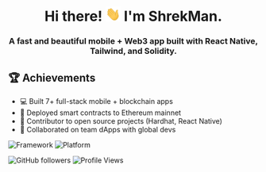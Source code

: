 <h1 align="center">
  Hi there! <img src="https://raw.githubusercontent.com/ABSphreak/ABSphreak/master/gifs/Hi.gif" width="30px"> I'm ShrekMan.
</h1>

<h3 align="center">
  A fast and beautiful mobile + Web3 app built with React Native, Tailwind, and Solidity.
</h3>



## 🏆 Achievements
- 💻 Built 7+ full-stack mobile + blockchain apps
- 🔐 Deployed smart contracts to Ethereum mainnet
- 🧠 Contributor to open source projects (Hardhat, React Native)
- 👥 Collaborated on team dApps with global devs


![Framework](https://img.shields.io/badge/Built%20With-React%20Native-blue)
![Platform](https://img.shields.io/badge/Platform-Android%20%7C%20iOS-green)

![GitHub followers](https://img.shields.io/github/followers/shrek0430?style=social)
![Profile Views](https://komarev.com/ghpvc/?username=shrek0430&color=blue)
